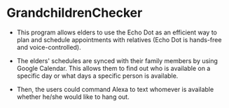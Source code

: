 # GrandchildrenChecker

- This program allows elders to use the Echo Dot as an efficient way to plan and schedule appointments with relatives (Echo Dot is hands-free and voice-controlled). 

- The elders' schedules are synced with their family members by using Google Calendar. This allows them to find out who is available on a specific day or what days a specific person is available. 

- Then, the users could command Alexa to text whomever is available whether he/she would like to hang out.
